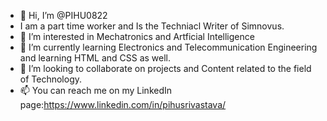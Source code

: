 - 👋 Hi, I’m @PIHU0822
- I am a part time worker and Is the Techniacl Writer of Simnovus.
- 👀 I’m interested in Mechatronics and Artficial Intelligence
- 🌱 I’m currently learning Electronics and Telecommunication Engineering and learning HTML and CSS as well.
- 💞️ I’m looking to collaborate on projects and Content related to the field of Technology.
- 📫 You can reach me on my LinkedIn page:https://www.linkedin.com/in/pihusrivastava/

<!---
PIHU0822/PIHU0822 is a ✨ special ✨ repository because its `README.md` (this file) appears on your GitHub profile.
You can click the Preview link to take a look at your changes.
--->
